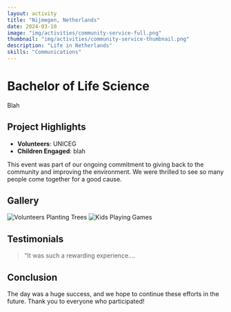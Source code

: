 ```yaml
---
layout: activity
title: "Nijmegen, Netherlands"
date: 2024-03-10
image: "img/activities/community-service-full.png"
thumbnail: "img/activities/community-service-thumbnail.png"
description: "Life in Netherlands"
skills: "Communications"
---
```


# Bachelor of Life Science

Blah
## Project Highlights

- **Volunteers**: UNICEG
- **Children Engaged**: blah

This event was part of our ongoing commitment to giving back to the community and improving the environment. We were thrilled to see so many people come together for a good cause.

## Gallery

![Volunteers Planting Trees](img/activities/community-service-gallery1.png)
![Kids Playing Games](img/activities/community-service-gallery2.png)

## Testimonials

> "It was such a rewarding experience....

## Conclusion

The day was a huge success, and we hope to continue these efforts in the future. Thank you to everyone who participated!
